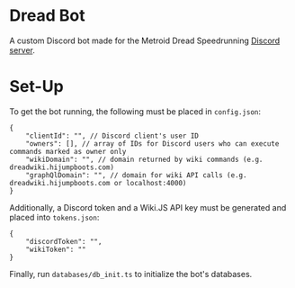# Dread Bot
A custom Discord bot made for the Metroid Dread Speedrunning [Discord server](https://discord.gg/BdmYr5TRGT).

# Set-Up
To get the bot running, the following must be placed in `config.json`:
```
{
	"clientId": "", // Discord client's user ID
	"owners": [], // array of IDs for Discord users who can execute commands marked as owner only
	"wikiDomain": "", // domain returned by wiki commands (e.g. dreadwiki.hijumpboots.com)
	"graphQlDomain": "", // domain for wiki API calls (e.g. dreadwiki.hijumpboots.com or localhost:4000)
}
```

Additionally, a Discord token and a Wiki.JS API key must be generated and placed into `tokens.json`:
```
{
    "discordToken": "",
    "wikiToken": ""
}
```
Finally, run `databases/db_init.ts` to initialize the bot's databases.
